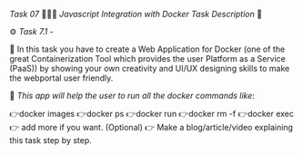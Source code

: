_*Task 07*_ 👨🏻‍💻
*Javascript Integration with Docker*
_Task Description_ 📄

⚙️ *Task 7.1* -

📌 In this task you have to create a Web Application for Docker (one of the great Containerization Tool which provides the user Platform as a Service (PaaS)) by showing your own creativity and UI/UX designing skills to make the webportal user friendly.

📌 *This app will help the user to run all the docker commands like*:
 
  👉docker images
  👉docker ps
  👉docker run
  👉docker rm -f
  👉docker exec
 👉 add more if you want. (Optional) 
👉 Make a blog/article/video explaining this task step by step. 
 
